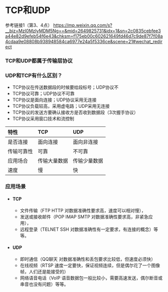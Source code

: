 # TCP和UDP

参考链接1（第3、4点） https://mp.weixin.qq.com/s?__biz=MzI0MzIyMDM5Ng==&mid=2649825731&idx=1&sn=2c0835cebfee3a44e82d9efeb54f6e43&chksm=f175eb00c602621649fd46d7c9de87f7f08a4cdaa9e08808b938948584ca6977e24a5f5336ce&scene=21#wechat_redirect



### TCP和UDP都属于传输层协议



### UDP和TCP有什么区别？

- TCP协议在传送数据段的时候要给段标号；UDP协议不
- TCP协议可靠；UDP协议不可靠
- TCP协议是面向连接；UDP协议采用无连接
- TCP协议负载较高，采用虚电路；UDP采用无连接
- TCP协议的发送方要确认接收方是否收到数据段（3次握手协议）
- TCP协议采用窗口技术和流控制

| 特性       | TCP          | UDP          |
| :--------- | :----------- | :----------- |
| 是否连接   | 面向连接     | 面向非连接   |
| 传输可靠性 | 可靠         | 不可靠       |
| 应用场合   | 传输大量数据 | 传输少量数据 |
| 速度       | 慢           | 快           |



### 应用场景

- #### TCP

  - 文件传输（FTP HTTP 对数据准确性要求高，速度可以相对慢），
  - 发送或接收邮件（POP IMAP SMTP 对数据准确性要求高，非紧急应用），
  - 远程登录（TELNET SSH 对数据准确性有一定要求，有连接的概念）等等。

- #### UDP

  - 即时通信（QQ聊天 对数据准确性和丢包要求比较低，但速度必须快）
  - 在线视频（RTSP 速度一定要快，保证视频连续，但是偶尔花了一个图像帧，人们还是能接受的）
  - 网络语音电话（VoIP 语音数据包一般比较小，需要高速发送，偶尔断音或串音也没有问题）等等。
    